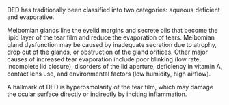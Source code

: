 DED has traditionally been classified into two categories: aqueous deficient and evaporative.

Meibomian glands line the eyelid margins and secrete oils that become the lipid layer of the tear film and reduce the evaporation of tears. Meibomian gland dysfunction may be caused by inadequate secretion due to atrophy, drop out of the glands, or obstruction of the gland orifices. Other major causes of increased tear evaporation include poor blinking (low rate, incomplete lid closure), disorders of the lid aperture, deficiency in vitamin A, contact lens use, and environmental factors (low humidity, high airflow).

A hallmark of DED is hyperosmolarity of the tear film, which may damage the ocular surface directly or indirectly by inciting inflammation.